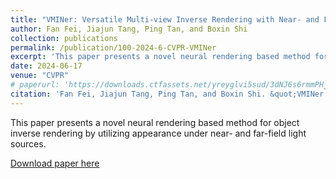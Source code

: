 ```yaml
---
title: "VMINer: Versatile Multi-view Inverse Rendering with Near- and Far-field Light Sources"
author: Fan Fei, Jiajun Tang, Ping Tan, and Boxin Shi
collection: publications
permalink: /publication/100-2024-6-CVPR-VMINer
excerpt: 'This paper presents a novel neural rendering based method for object inverse rendering by utilizing appearance under near- and far-field light sources.'
date: 2024-06-17
venue: "CVPR"
# paperurl: 'https://downloads.ctfassets.net/yreyglvi5sud/3dNJ6s6rmmPHjKaSPrCXJZ/1534320805a5118ff22f5f2e7669d379/Fei_CVPR24.pdf'
citation: 'Fan Fei, Jiajun Tang, Ping Tan, and Boxin Shi. &quot;VMINer: Versatile Multi-view Inverse Rendering with Near- and Far-field Light Sources.&quot; <i>CVPR </i>, 2024.'
---
```

This paper presents a novel neural rendering based method for object inverse rendering by utilizing appearance under near- and far-field light sources.

[Download paper here](https://downloads.ctfassets.net/yreyglvi5sud/3dNJ6s6rmmPHjKaSPrCXJZ/1534320805a5118ff22f5f2e7669d379/Fei_CVPR24.pdf)